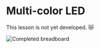 # Multi-color LED

This lesson is not yet developed. 😿

![Completed breadboard](images/breadboard-1.jpg)
